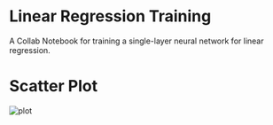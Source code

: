 # Linear Regression Training
A Collab Notebook for training a single-layer neural network for linear regression.
# Scatter Plot
![plot](https://github.com/VargasCardona/Linear-Regression-Training/assets/142677238/85948b75-32bd-4dba-9d99-c4285b97d1e7)
